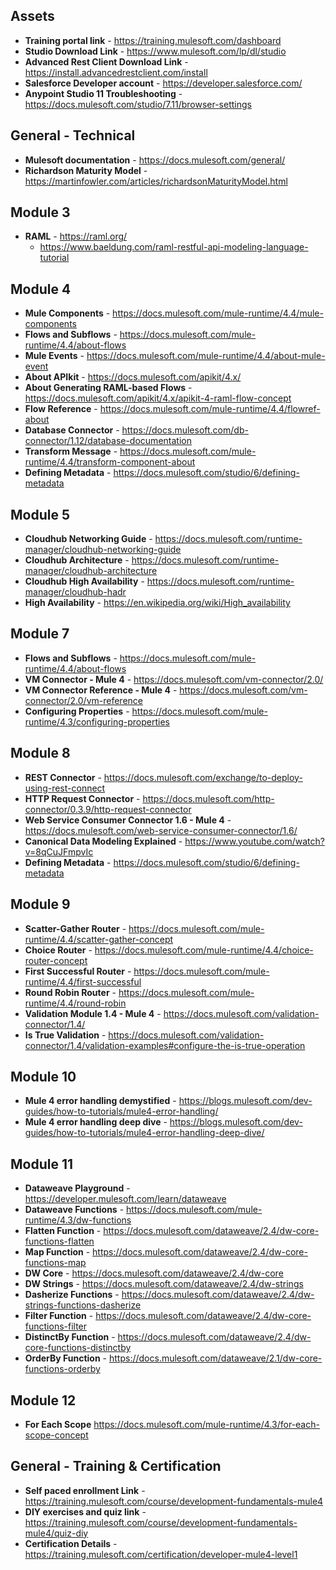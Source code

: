 ## Assets
- **Training portal link** - https://training.mulesoft.com/dashboard
- **Studio Download Link** - https://www.mulesoft.com/lp/dl/studio
- **Advanced Rest Client Download Link** - https://install.advancedrestclient.com/install
- **Salesforce Developer account** - https://developer.salesforce.com/
- **Anypoint Studio 11 Troubleshooting** - https://docs.mulesoft.com/studio/7.11/browser-settings

## General - Technical
- **Mulesoft documentation** - https://docs.mulesoft.com/general/
- **Richardson Maturity Model** - https://martinfowler.com/articles/richardsonMaturityModel.html

## Module 3
- **RAML** - https://raml.org/
  - https://www.baeldung.com/raml-restful-api-modeling-language-tutorial

## Module 4
- **Mule Components** - https://docs.mulesoft.com/mule-runtime/4.4/mule-components
- **Flows and Subflows** - https://docs.mulesoft.com/mule-runtime/4.4/about-flows
- **Mule Events** - https://docs.mulesoft.com/mule-runtime/4.4/about-mule-event
- **About APIkit** - https://docs.mulesoft.com/apikit/4.x/
- **About Generating RAML-based Flows** - https://docs.mulesoft.com/apikit/4.x/apikit-4-raml-flow-concept
- **Flow Reference** - https://docs.mulesoft.com/mule-runtime/4.4/flowref-about
- **Database Connector** - https://docs.mulesoft.com/db-connector/1.12/database-documentation
- **Transform Message** - https://docs.mulesoft.com/mule-runtime/4.4/transform-component-about
- **Defining Metadata** - https://docs.mulesoft.com/studio/6/defining-metadata

## Module 5
- **Cloudhub Networking Guide** - https://docs.mulesoft.com/runtime-manager/cloudhub-networking-guide
- **Cloudhub Architecture** - https://docs.mulesoft.com/runtime-manager/cloudhub-architecture
- **Cloudhub High Availability** - https://docs.mulesoft.com/runtime-manager/cloudhub-hadr
- **High Availability** - https://en.wikipedia.org/wiki/High_availability

## Module 7
- **Flows and Subflows** - https://docs.mulesoft.com/mule-runtime/4.4/about-flows
- **VM Connector - Mule 4** - https://docs.mulesoft.com/vm-connector/2.0/
- **VM Connector Reference - Mule 4** - https://docs.mulesoft.com/vm-connector/2.0/vm-reference
- **Configuring Properties** - https://docs.mulesoft.com/mule-runtime/4.3/configuring-properties

## Module 8
- **REST Connector** - https://docs.mulesoft.com/exchange/to-deploy-using-rest-connect
- **HTTP Request Connector** - https://docs.mulesoft.com/http-connector/0.3.9/http-request-connector
- **Web Service Consumer Connector 1.6 - Mule 4** - https://docs.mulesoft.com/web-service-consumer-connector/1.6/
- **Canonical Data Modeling Explained** - https://www.youtube.com/watch?v=8qCuJFmpvIc
- **Defining Metadata** - https://docs.mulesoft.com/studio/6/defining-metadata

## Module 9
- **Scatter-Gather Router** - https://docs.mulesoft.com/mule-runtime/4.4/scatter-gather-concept
- **Choice Router** - https://docs.mulesoft.com/mule-runtime/4.4/choice-router-concept
- **First Successful Router** - https://docs.mulesoft.com/mule-runtime/4.4/first-successful
- **Round Robin Router** - https://docs.mulesoft.com/mule-runtime/4.4/round-robin
- **Validation Module 1.4 - Mule 4** - https://docs.mulesoft.com/validation-connector/1.4/
- **Is True Validation** - https://docs.mulesoft.com/validation-connector/1.4/validation-examples#configure-the-is-true-operation

## Module 10
- **Mule 4 error handling demystified** - https://blogs.mulesoft.com/dev-guides/how-to-tutorials/mule4-error-handling/
- **Mule 4 error handling deep dive** - https://blogs.mulesoft.com/dev-guides/how-to-tutorials/mule4-error-handling-deep-dive/

## Module 11
- **Dataweave Playground** - https://developer.mulesoft.com/learn/dataweave
- **Dataweave Functions** - https://docs.mulesoft.com/mule-runtime/4.3/dw-functions
- **Flatten Function** - https://docs.mulesoft.com/dataweave/2.4/dw-core-functions-flatten
- **Map Function** - https://docs.mulesoft.com/dataweave/2.4/dw-core-functions-map
- **DW Core** - https://docs.mulesoft.com/dataweave/2.4/dw-core
- **DW Strings** - https://docs.mulesoft.com/dataweave/2.4/dw-strings
- **Dasherize Functions** - https://docs.mulesoft.com/dataweave/2.4/dw-strings-functions-dasherize
- **Filter Function** - https://docs.mulesoft.com/dataweave/2.4/dw-core-functions-filter
- **DistinctBy Function** - https://docs.mulesoft.com/dataweave/2.4/dw-core-functions-distinctby
- **OrderBy Function** - https://docs.mulesoft.com/dataweave/2.1/dw-core-functions-orderby

## Module 12
- **For Each Scope** https://docs.mulesoft.com/mule-runtime/4.3/for-each-scope-concept

## General - Training & Certification
- **Self paced enrollment Link** - https://training.mulesoft.com/course/development-fundamentals-mule4
- **DIY exercises and quiz link** - https://training.mulesoft.com/course/development-fundamentals-mule4/quiz-diy
- **Certification Details** - https://training.mulesoft.com/certification/developer-mule4-level1

